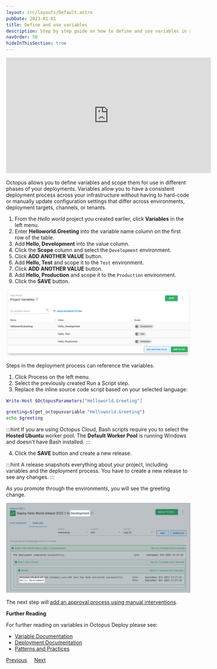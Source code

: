 ```yaml
---
layout: src/layouts/Default.astro
pubDate: 2023-01-01
title: Define and use variables
description: Step by step guide on how to define and use variables in an Octopus Deploy deployment.
navOrder: 50
hideInThisSection: true
---
```


<iframe width="560" height="315" src="https://www.youtube.com/embed/Hd71uhcD61E" frameborder="0" allow="accelerometer; autoplay; clipboard-write; encrypted-media; gyroscope; picture-in-picture" allowfullscreen></iframe>

Octopus allows you to define variables and scope them for use in different phases of your deployments.  Variables allow you to have a consistent deployment process across your infrastructure without having to hard-code or manually update configuration settings that differ across environments, deployment targets, channels, or tenants.

1. From the *Hello world* project you created earlier, click **Variables** in the left menu.
1. Enter **Helloworld.Greeting** into the variable name column on the first row of the table.
1. Add **Hello, Development** into the value column.
1. Click the **Scope** column and select the `Development` environment.
1. Click **ADD ANOTHER VALUE** button.
1. Add **Hello, Test** and scope it to the `Test` environment.
1. Click **ADD ANOTHER VALUE** button.
1. Add **Hello, Production** and scope it to the `Production` environment.
1. Click the **SAVE** button.

![The hello world variables](images/img-variables.png "width=500")

Steps in the deployment process can reference the variables.

1. Click Process on the left menu.
1. Select the previously created Run a Script step.
1. Replace the inline source code script based on your selected language:

```powershell PowerShell
Write-Host $OctopusParameters["Helloworld.Greeting"]
```
```bash Bash
greeting=$(get_octopusvariable "Helloworld.Greeting")
echo $greeting
```

:::hint
If you are using Octopus Cloud, Bash scripts require you to select the **Hosted Ubuntu** worker pool.  The **Default Worker Pool** is running Windows and doesn't have Bash installed.
:::

4. Click the **SAVE** button and create a new release.

:::hint
A release snapshots everything about your project, including variables and the deployment process. You have to create a new release to see any changes.
:::

As you promote through the environments, you will see the greeting change.

![The results of the hello world deployment with variables](images/img-environmentvariables.png "width=500")

The next step will [add an approval process using manual interventions](/docs/getting-started/first-deployment/approvals-with-manual-interventions.md). 

**Further Reading**

For further reading on variables in Octopus Deploy please see:

- [Variable Documentation](/docs/projects/variables/index.md)
- [Deployment Documentation](/docs/deployments/index.md)
- [Patterns and Practices](/docs/deployments/patterns/index.md)

<span><a class="btn btn-secondary" href="/docs/getting-started/first-deployment/create-and-deploy-a-release">Previous</a></span>&nbsp;&nbsp;&nbsp;&nbsp;&nbsp;<span><a class="btn btn-success" href="/docs/getting-started/first-deployment/approvals-with-manual-interventions">Next</a></span>
